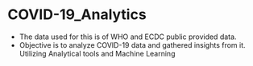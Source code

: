 # COVID-19_Analytics
* The data used for this is of WHO and ECDC public provided data.
* Objective is to analyze COVID-19 data and gathered insights from it. Utilizing Analytical tools and Machine Learning
